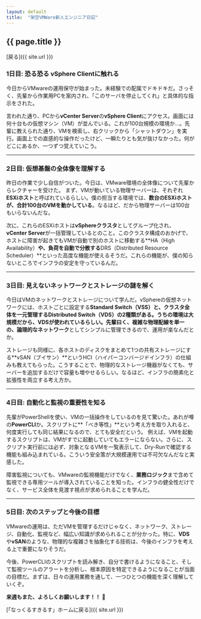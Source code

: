 ```yaml
--- 
layout: default
title:  "架空VMWare新人エンジニア日記"
---
```


## {{ page.title }}

 [戻る]({{ site.url }}) 

### 1日目: 恐る恐る vSphere Clientに触れる
今日からVMwareの運用保守が始まった。未経験での配属でドキドキだ。さっそく、先輩から作業用PCを案内され、「このサーバを停止してくれ」と具体的な指示をされた。

言われた通り、PCから**vCenter Server**の**vSphere Client**にアクセス。画面には何十台もの仮想マシン（VM）が並んでいる。これが100台規模の環境か...。先輩に教えられた通り、VMを検索し、右クリックから「シャットダウン」を実行。画面上での直感的な操作だったけど、一瞬たりとも気が抜けなかった。何がどこにあるか、一つずつ覚えていこう。

---

### 2日目: 仮想基盤の全体像を理解する
昨日の作業で少し自信がついた。今日は、VMware環境の全体像について先輩からレクチャーを受けた。
まず、VMが動いている物理サーバーは、それぞれ**ESXiホスト**と呼ばれているらしい。僕の担当する環境では、**数台のESXiホストが、合計100台のVMを動かしている**。なるほど、だから物理サーバーは100台もいらないんだな。

次に、これらのESXiホストは**vSphereクラスタ**としてグループ化され、**vCenter Server**が一括管理しているとのこと。このクラスタ構成のおかげで、ホストに障害が起きてもVMが自動で別のホストに移動する**HA（High Availability）**や、負荷を自動で分散する**DRS（Distributed Resource Scheduler）**といった高度な機能が使えるそうだ。これらの機能が、僕の知らないところでインフラの安定を守っているんだ。

---

### 3日目: 見えないネットワークとストレージの謎を解く
今日はVMのネットワークとストレージについて学んだ。vSphereの仮想ネットワークには、ホストごとに設定する**Standard Switch（VSS）**と、クラスタ全体を一元管理する**Distributed Switch（VDS）**の2種類がある。うちの環境は大規模だから、VDSが使われているらしい。先輩曰く、複雑な物理配線を**単一の、論理的なネットワーク**としてシンプルに管理できるので、運用が楽なんだとか。

ストレージも同様に、各ホストのディスクをまとめて1つの共有ストレージにする**vSAN（ブイサン）**というHCI（ハイパーコンバージドインフラ）の仕組みも教えてもらった。こうすることで、物理的なストレージ機器がなくても、サーバーを追加するだけで容量も増やせるらしい。なるほど、インフラの簡素化と拡張性を両立する考え方か。

---

### 4日目: 自動化と監視の重要性を知る
先輩がPowerShellを使い、VMの一括操作をしているのを見て驚いた。あれが噂の**PowerCLI**か。スクリプトに**「べき等性」**という考え方を取り入れると、何度実行しても同じ結果になるので、とても安全だという。
例えば、VMを起動するスクリプトは、VMがすでに起動していてもエラーにならない。さらに、スクリプト実行前には必ず、対象となるVMを一覧表示して、Dry-Runで確認する機能も組み込まれている。こういう安全策が大規模運用では不可欠なんだなと実感した。

障害監視についても、VMwareの監視機能だけでなく、**業務ロジック**まで含めて監視できる専用ツールが導入されていることを知った。インフラの健全性だけでなく、サービス全体を見渡す視点が求められることを学んだ。

---

### 5日目: 次のステップと今後の目標
VMwareの運用は、ただVMを管理するだけじゃなく、ネットワーク、ストレージ、自動化、監視など、幅広い知識が求められることが分かった。特に、**VDS**や**vSAN**のような、物理的な複雑さを抽象化する技術は、今後のインフラを考える上で重要になりそうだ。

今後、PowerCLIのスクリプトを読み解き、自分で書けるようになること、そして監視ツールのアラートを分析し、根本原因を特定できるようになることが当面の目標だ。まずは、日々の運用業務を通して、一つひとつの機能を深く理解していくぞ。

**来週もまた、よろしくお願いします！！** 📝


 [「なっくるすきるす」ホームに戻る]({{ site.url }}) 
